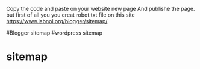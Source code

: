 Copy the code and paste on your website new page
And publishe the page. but first of all you you creat robot.txt file on this site 
https://www.labnol.org/blogger/sitemap/
 
#Blogger sitemap #wordpress sitemap
# sitemap
